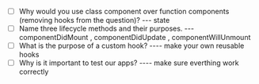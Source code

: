 - [ ] Why would you use class component over function components (removing hooks from the question)?
--- state 
- [ ] Name three lifecycle methods and their purposes.
--- componentDidMount , componentDidUpdate , componentWillUnmount 
- [ ] What is the purpose of a custom hook?
---- make your own reusable hooks 
- [ ] Why is it important to test our apps?
---- make sure everthing work correctly 